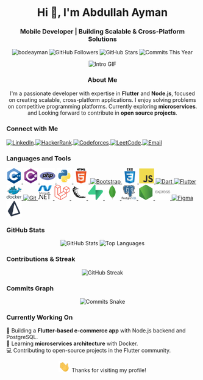 <!-- Header Section -->
<h1 align="center">Hi 👋, I'm Abdullah Ayman</h1>
<h3 align="center">Mobile Developer | Building Scalable & Cross-Platform Solutions</h3>

<!-- Profile Views and Intro GIF -->
<p align="center">
  <!-- Profile Views -->
  <img src="https://komarev.com/ghpvc/?username=bodeayman&label=Profile%20Views&color=0e75b6&style=flat" alt="bodeayman" />
  <!-- GitHub Followers -->
  <img src="https://img.shields.io/github/followers/bodeayman?label=Followers&style=flat&color=green" alt="GitHub Followers" />
  <!-- Total Stars -->
  <img src="https://img.shields.io/github/stars/bodeayman?label=Stars&style=flat&color=yellow" alt="GitHub Stars" />
  <!-- Commits This Year -->
  <img src="https://img.shields.io/github/commit-activity/y/bodeayman/bodeayman?label=Commits%20This%20Year&style=flat&color=purple" alt="Commits This Year" />

</p>
<p align="center">
  <img src="https://user-images.githubusercontent.com/74038190/212750672-2f3f2b50-c84f-4ed8-a60a-849ae69ff9df.gif" alt="Intro GIF" width="300"/>
</p>

<!-- About Me Section -->
<h3 align="center">About Me</h3>
<p align="center">
  I'm a passionate developer with expertise in <b>Flutter</b> and <b>Node.js</b>, focused on creating scalable, cross-platform applications. I enjoy solving problems on competitive programming platforms. Currently exploring <b>microservices</b>. and Looking forward to contribute in <b>open source projects</b>.
</p>

<!-- Connect with Me Section -->
<h3 align="left">Connect with Me</h3>
<p align="left">
  <a href="https://linkedin.com/in/abdullah-ayman-96b37b2ba" target="_blank">
    <img align="center" src="https://raw.githubusercontent.com/rahuldkjain/github-profile-readme-generator/master/src/images/icons/Social/linked-in-alt.svg" alt="LinkedIn" height="30" width="40" />
  </a>
  <a href="https://www.hackerrank.com/abdulluhayman" target="_blank">
    <img align="center" src="https://raw.githubusercontent.com/rahuldkjain/github-profile-readme-generator/master/src/images/icons/Social/hackerrank.svg" alt="HackerRank" height="30" width="40" />
  </a>
  <a href="https://codeforces.com/profile/abdulluhayman" target="_blank">
    <img align="center" src="https://raw.githubusercontent.com/rahuldkjain/github-profile-readme-generator/master/src/images/icons/Social/codeforces.svg" alt="Codeforces" height="30" width="40" />
  </a>
  <a href="https://www.leetcode.com/abdulluhayman" target="_blank">
    <img align="center" src="https://raw.githubusercontent.com/rahuldkjain/github-profile-readme-generator/master/src/images/icons/Social/leet-code.svg" alt="LeetCode" height="30" width="40" />
  </a>
  <a href="mailto:abdulluhayman@gmail.com" target="_blank">
    <img align="center" src="https://user-images.githubusercontent.com/74038190/216656372-0b0e9d3a-cb30-47a5-b0e2-4e4dbfc5e7d2.png" alt="Email" height="30" width="40" />
  </a>
</p>


<!-- Languages and Tools Section -->
<h3 align="left">Languages and Tools</h3>
<p align="left">
  <a href="https://www.w3schools.com/cpp/" target="_blank" rel="noreferrer">
    <img src="https://raw.githubusercontent.com/devicons/devicon/master/icons/cplusplus/cplusplus-original.svg" alt="C++" width="40" height="40"/>
  </a>
  <a href="https://www.w3schools.com/cs/" target="_blank" rel="noreferrer">
    <img src="https://raw.githubusercontent.com/devicons/devicon/master/icons/csharp/csharp-original.svg" alt="C#" width="40" height="40"/>
  </a>
  <a href="https://www.php.net" target="_blank" rel="noreferrer">
    <img src="https://raw.githubusercontent.com/devicons/devicon/master/icons/php/php-original.svg" alt="PHP" width="40" height="40"/>
  </a>
  <a href="https://www.python.org/" target="_blank" rel="noreferrer">
    <img src="https://raw.githubusercontent.com/devicons/devicon/master/icons/python/python-original.svg" alt="Python" width="40" height="40"/>
  </a>
  <a href="https://www.w3.org/html/" target="_blank" rel="noreferrer">
    <img src="https://raw.githubusercontent.com/devicons/devicon/master/icons/html5/html5-original-wordmark.svg" alt="HTML5" width="40" height="40"/>
  </a>
  <a href="https://getbootstrap.com" target="_blank" rel="noreferrer">
    <img src="https://upload.wikimedia.org/wikipedia/commons/b/b2/Bootstrap_logo.svg" alt="Bootstrap" width="40" height="40"/>
  </a>
  <a href="https://www.w3schools.com/css/" target="_blank" rel="noreferrer">
    <img src="https://raw.githubusercontent.com/devicons/devicon/master/icons/css3/css3-original-wordmark.svg" alt="CSS3" width="40" height="40"/>
  </a>
  <a href="https://www.javascript.com/" target="_blank" rel="noreferrer">
    <img src="https://raw.githubusercontent.com/devicons/devicon/master/icons/javascript/javascript-original.svg" alt="JavaScript" width="40" height="40"/>
  </a>

  <a href="https://dart.dev" target="_blank" rel="noreferrer">
    <img src="https://www.vectorlogo.zone/logos/dartlang/dartlang-icon.svg" alt="Dart" width="40" height="40"/>
  </a>
  <a href="https://flutter.dev" target="_blank" rel="noreferrer">
    <img src="https://www.vectorlogo.zone/logos/flutterio/flutterio-icon.svg" alt="Flutter" width="40" height="40"/>
  </a>
  <a href="https://www.docker.com/" target="_blank" rel="noreferrer">
    <img src="https://raw.githubusercontent.com/devicons/devicon/master/icons/docker/docker-original-wordmark.svg" alt="Docker" width="40" height="40"/>
  </a>
  <a href="https://git-scm.com/" target="_blank" rel="noreferrer">
    <img src="https://www.vectorlogo.zone/logos/git-scm/git-scm-icon.svg" alt="Git" width="40" height="40"/>
  </a>
  <a href="https://dotnet.microsoft.com/" target="_blank" rel="noreferrer">
    <img src="https://raw.githubusercontent.com/devicons/devicon/master/icons/dot-net/dot-net-original-wordmark.svg" alt=".NET" width="40" height="40"/>
  </a>
  <a href="https://laravel.com/" target="_blank" rel="noreferrer">
    <img src="https://raw.githubusercontent.com/devicons/devicon/master/icons/laravel/laravel-original.svg" alt="Laravel" width="40" height="40"/>
  </a>
<a href="https://flask.palletsprojects.com/" target="_blank" rel="noreferrer">
  <img src="https://raw.githubusercontent.com/devicons/devicon/master/icons/flask/flask-original.svg" alt="Flask" width="40" height="40"/>
</a>

  <a href="https://supabase.com/" target="_blank" rel="noreferrer">
    <img src="https://raw.githubusercontent.com/devicons/devicon/master/icons/supabase/supabase-original.svg" alt="Supabase" width="40" height="40"/>
  </a>
  <a href="https://www.mongodb.com/" target="_blank" rel="noreferrer">
    <img src="https://raw.githubusercontent.com/devicons/devicon/master/icons/mongodb/mongodb-original.svg" alt="MongoDB" width="40" height="40"/>
  </a>
  <a href="https://www.postgresql.org/" target="_blank" rel="noreferrer">
    <img src="https://raw.githubusercontent.com/devicons/devicon/master/icons/postgresql/postgresql-original-wordmark.svg" alt="PostgreSQL" width="40" height="40"/>
  </a>
  <a href="https://nodejs.org/" target="_blank" rel="noreferrer">
    <img src="https://raw.githubusercontent.com/devicons/devicon/master/icons/nodejs/nodejs-original.svg" alt="Node.js" width="40" height="40"/>
  </a>
  <a href="https://expressjs.com/" target="_blank" rel="noreferrer">
    <img src="https://raw.githubusercontent.com/devicons/devicon/master/icons/express/express-original-wordmark.svg" alt="Express" width="40" height="40"/>
  </a>
  <a href="https://figma.com" target="_blank" rel="noreferrer">
    <img src="https://www.vectorlogo.zone/logos/figma/figma-icon.svg" alt="Figma" width="40" height="40"/>
  </a>
  <a href="https://www.prisma.io/" target="_blank" rel="noreferrer">
    <img src="https://raw.githubusercontent.com/devicons/devicon/master/icons/prisma/prisma-original.svg" alt="Prisma" width="40" height="40"/>
  </a>

</p>

<!-- GitHub Stats and Activity -->
<h3 align="left">GitHub Stats</h3>
<p align="center">
  <img src="https://github-readme-stats.vercel.app/api?username=bodeayman&show_icons=true&theme=radical&hide_border=true&locale=en" alt="GitHub Stats" />
  <img src="https://github-readme-stats.vercel.app/api/top-langs/?username=bodeayman&layout=compact&theme=radical&hide_border=true" alt="Top Languages" />
</p>

<!-- Streak and Contributions -->
<h3 align="left">Contributions & Streak</h3>
<p align="center">
  <img src="https://github-readme-streak-stats.herokuapp.com/?user=bodeayman&theme=radical&hide_border=true" alt="GitHub Streak" />
</p>

<!-- Commits Snake (Contribution Graph) -->
<h3 align="left">Commits Graph</h3>
<p align="center">
  <img src="https://github-readme-activity-graph.vercel.app/graph?username=bodeayman&theme=dracula&hide_border=true&area=true" alt="Commits Snake" />
</p>

<!-- Currently Working On -->
<h3 align="left">Currently Working On</h3>
<p align="left">
  🔭 Building a <b>Flutter-based e-commerce app</b> with Node.js backend and PostgreSQL.<br>
  🌱 Learning <b>microservices architecture</b> with Docker.<br>
  💻 Contributing to open-source projects in the Flutter community.
</p>

<!-- Fun Fact -->


<!-- Footer -->
<p align="center">
  <img src="https://raw.githubusercontent.com/ABSphreak/ABSphreak/master/gifs/Hi.gif" width="30px" /> Thanks for visiting my profile!
</p>
